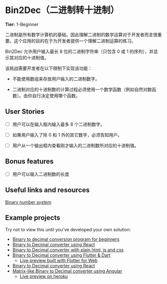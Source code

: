 # Bin2Dec（二进制转十进制）

**Tier:** 1-Beginner

二进制是所有数字计算机的基础。因此理解二进制的数学运算对于开发者而言很重要。这个应用的目的在于为开发者提供一个理解二进制运算的练习。

Bin2Dec 允许用户输入最长 8 位的二进制字符串（只包含 0 或 1 的序列），并显示其对应的十进制值。

该挑战需要开发者在以下限制下实现该功能：

- 不能使用数组来存放用户输入的二进制数字。

- 二进制对应的十进制数的计算过程必须使用一个数学函数（例如自然对数函数）。由你自行决定使用哪个函数。

## User Stories

- [ ] 用户可以在输入框内输入最多 8 个二进制数字。

- [ ] 如果用户输入了除 0 和 1 外的其它数字，必须告知用户。

- [ ] 用户从一个输出框内查看刚才输入的二进制数所对应的十进制值。

## Bonus features

- [ ] 用户可以输入二进制数的长度

## Useful links and resources

[Binary number system](https://en.wikipedia.org/wiki/Binary_number)

## Example projects

Try not to view this until you've developed your own solution:

- [Binary to decimal conversion program for beginners](https://www.youtube.com/watch?v=YMIALQE26KQ)
- [Binary to Decimal converter using React](https://github.com/email2vimalraj/Bin2Dec)
- [Binary to Decimal converter with plain html, js and css](https://grfreire.github.io/Bin2Dec/)
- [Binary to Decimal converter using Flutter & Dart](https://github.com/israelss/AppIdeasCollection/tree/master/Tier1/Bin2Dec)
  - [Live preview built with Flutter for Web](https://bin2dec.web.app/#/)
- [Binary to Decimal converter using React](https://github.com/geoffctn/Bin2Dec)
- [Matrix-like Binary to Decimal converter using Angular](https://github.com/ZangiefWins/MatrixBin2Dec)
  - [Live preview on heroku](https://matrix-bin2dec.herokuapp.com/)